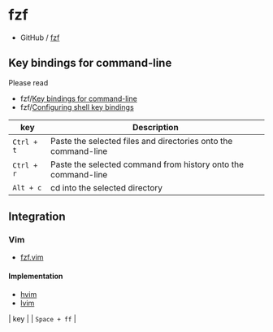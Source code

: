 
# fzf

* GitHub / [fzf](https://github.com/junegunn/fzf)

## Key bindings for command-line

Please read 

* fzf/[Key bindings for command-line](https://github.com/junegunn/fzf#key-bindings-for-command-line)
* fzf/[Configuring shell key bindings](https://github.com/junegunn/fzf/wiki/Configuring-shell-key-bindings)


| key | Description |
| --- | --- | 
| `Ctrl + t` | Paste the selected files and directories onto the command-line |
| `Ctrl + r` | Paste the selected command from history onto the command-line |
| `Alt + c` | cd into the selected directory |


## Integration

### Vim

* [fzf.vim](https://github.com/junegunn/fzf.vim)

#### Implementation

* [hvim](https://github.com/samwhelp/tool-hvim)
* [lvim](https://github.com/samwhelp/tool-lvim)

| key |
| `Space + ff` | 

